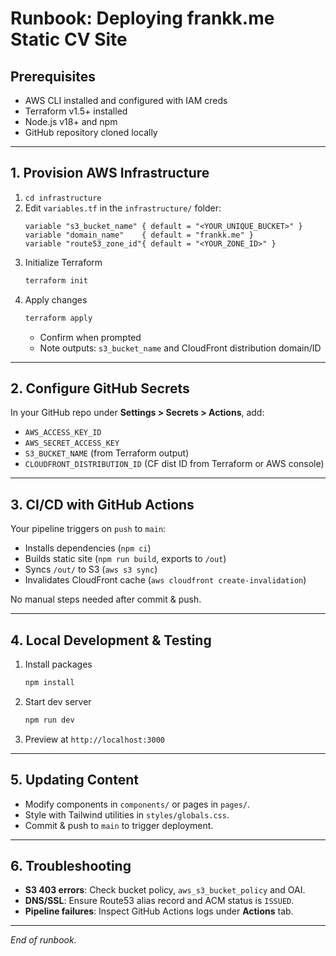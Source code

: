 # Runbook: Deploying frankk.me Static CV Site

## Prerequisites
- AWS CLI installed and configured with IAM creds
- Terraform v1.5+ installed
- Node.js v18+ and npm
- GitHub repository cloned locally

---
## 1. Provision AWS Infrastructure
1. `cd infrastructure`
2. Edit `variables.tf` in the `infrastructure/` folder:
   ```hcl
   variable "s3_bucket_name" { default = "<YOUR_UNIQUE_BUCKET>" }
   variable "domain_name"    { default = "frankk.me" }
   variable "route53_zone_id"{ default = "<YOUR_ZONE_ID>" }
   ```
3. Initialize Terraform
   ```bash
   terraform init
   ```
4. Apply changes
   ```bash
   terraform apply
   ```
   - Confirm when prompted
   - Note outputs: `s3_bucket_name` and CloudFront distribution domain/ID

---
## 2. Configure GitHub Secrets
In your GitHub repo under **Settings > Secrets > Actions**, add:
- `AWS_ACCESS_KEY_ID`
- `AWS_SECRET_ACCESS_KEY`
- `S3_BUCKET_NAME` (from Terraform output)
- `CLOUDFRONT_DISTRIBUTION_ID` (CF dist ID from Terraform or AWS console)

---
## 3. CI/CD with GitHub Actions
Your pipeline triggers on `push` to `main`:
- Installs dependencies (`npm ci`)
- Builds static site (`npm run build`, exports to `/out`)
- Syncs `/out/` to S3 (`aws s3 sync`)
- Invalidates CloudFront cache (`aws cloudfront create-invalidation`)

No manual steps needed after commit & push.

---
## 4. Local Development & Testing
1. Install packages
   ```bash
   npm install
   ```
2. Start dev server
   ```bash
   npm run dev
   ```
3. Preview at `http://localhost:3000`

---
## 5. Updating Content
- Modify components in `components/` or pages in `pages/`.
- Style with Tailwind utilities in `styles/globals.css`.
- Commit & push to `main` to trigger deployment.

---
## 6. Troubleshooting
- **S3 403 errors**: Check bucket policy, `aws_s3_bucket_policy` and OAI.
- **DNS/SSL**: Ensure Route53 alias record and ACM status is `ISSUED`.
- **Pipeline failures**: Inspect GitHub Actions logs under **Actions** tab.

---
*End of runbook.*
